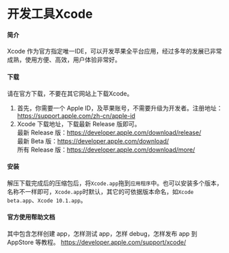 # 开发工具Xcode

#### 简介
Xcode 作为官方指定唯一IDE，可以开发苹果全平台应用，经过多年的发展已非常成熟，使用方便、高效，用户体验非常好。

#### 下载
请在官方下载，不要在其它网站上下载Xcode。
1. 首先，你需要一个 Apple ID，及苹果账号，不需要升级为开发者。注册地址：https://support.apple.com/zh-cn/apple-id
2. Xcode 下载地址，下载最新 Release 版即可。  
最新 Release 版：https://developer.apple.com/download/release/  
最新 Beta 版：https://developer.apple.com/download/  
所有 Release 版：https://developer.apple.com/download/more/

#### 安装
解压下载完成后的压缩包后，将`Xcode.app`拖到`应用程序`中。也可以安装多个版本，名称不一样即可，`Xcode.app`时默认，其它的可依据版本命名，如`Xcode beta.app`、`Xcode 10.1.app`。

#### 官方使用帮助文档
其中包含怎样创建 app，怎样测试 app，怎样 debug，怎样发布 app 到 AppStore 等教程。
https://developer.apple.com/support/xcode/
